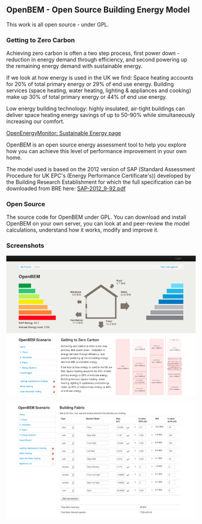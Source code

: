 ## OpenBEM - Open Source Building Energy Model

This work is all open source - under GPL.

### Getting to Zero Carbon
    
Achieving zero carbon is often a two step process, first power down - reduction in energy demand through efficiency, and second powering up the remaining energy demand with sustainable energy.
    
If we look at how energy is used in the UK we find: Space heating accounts for 20% of total primary energy or 29% of end use energy. Building services (space heating, water heating, lighting & appliances and cooking) make up 30% of total primary energy or 44% of end use energy.

Low energy building technology: highly insulated, air-tight buildings can deliver space heating energy savings of up to 50-90% while simultaneously increasing our comfort.

[OpenEnergyMonitor: Sustainable Energy page](http://openenergymonitor.org/emon/sustainable-energy)

    
OpenBEM is an open source energy assessment tool to help you explore how you can achieve this level of performance improvement in your own home.
    
The model used is based on the 2012 version of SAP (Standard Assessment Procedure for UK EPC's (Energy Performance Certificate's)) developed by the Building Research Establishment for which the full specification can be downloaded from BRE here: [SAP-2012_9-92.pdf](http://www.bre.co.uk/filelibrary/SAP/2012/SAP-2012_9-92.pdf)
    
### Open Source
    
The source code for OpenBEM under GPL. You can download and install OpenBEM on your own server, you can look at and peer-review the model calculations, understand how it works, modify and improve it.

### Screenshots

![Front page](images/frontpage.png)

![Elements list](images/elementslist.png)

